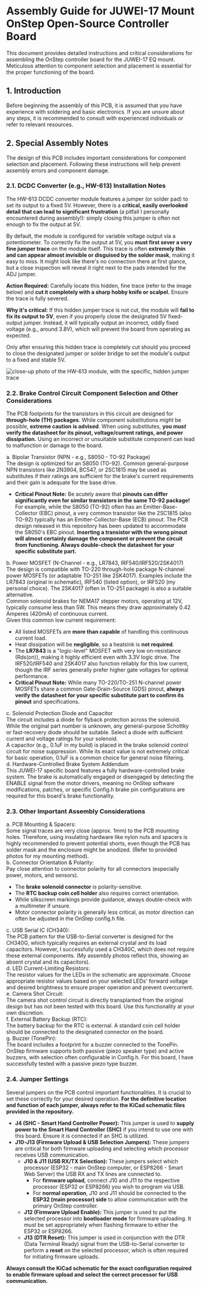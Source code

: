 # **Assembly Guide for JUWEI-17 Mount OnStep Open-Source Controller Board**

This document provides detailed instructions and critical considerations for assembling the OnStep controller board for the JUWEI-17 EQ mount. Meticulous attention to component selection and placement is essential for the proper functioning of the board.

## **1\. Introduction**

Before beginning the assembly of this PCB, it is assumed that you have experience with soldering and basic electronics. If you are unsure about any steps, it is recommended to consult with experienced individuals or refer to relevant resources.

## **2\. Special Assembly Notes**

The design of this PCB includes important considerations for component selection and placement. Following these instructions will help prevent assembly errors and component damage.

### **2.1. DCDC Converter (e.g., HW-613) Installation Notes**

The HW-613 DCDC converter module features a jumper (or solder pad) to set its output to a fixed 5V. However, there is a **critical, easily overlooked detail that can lead to significant frustration** (a pitfall I personally encountered during assembly\!): simply closing this jumper is often not enough to fix the output at 5V.

By default, the module is configured for variable voltage output via a potentiometer. To correctly fix the output at 5V, you **must first sever a very fine jumper trace** on the module itself. This trace is often **extremely thin and can appear almost invisible or disguised by the solder mask**, making it easy to miss. It might look like there's no connection there at first glance, but a close inspection will reveal it right next to the pads intended for the ADJ jumper.

**Action Required:** Carefully locate this hidden, fine trace (refer to the image below) and **cut it completely with a sharp hobby knife or scalpel.** Ensure the trace is fully severed.

**Why it's critical:** If this hidden jumper trace is not cut, the module will **fail to fix its output to 5V**, even if you properly close the designated 5V fixed-output jumper. Instead, it will typically output an incorrect, oddly fixed voltage (e.g., around 3.8V), which will prevent the board from operating as expected.

Only after ensuring this hidden trace is completely cut should you proceed to close the designated jumper or solder bridge to set the module's output to a fixed and stable 5V.

![close-up photo of the HW-613 module, with the specific, hidden jumper trace](images/hw613_jumper.jpg)

### **2.2. Brake Control Circuit Component Selection and Other Considerations**

The PCB footprints for the transistors in this circuit are designed for **through-hole (TH) packages**. While component substitutions *might* be possible, **extreme caution is advised**. When using substitutes, **you *must* verify the datasheet for its pinout, voltage/current ratings, and power dissipation.** Using an incorrect or unsuitable substitute component can lead to malfunction or damage to the board.

a. Bipolar Transistor (NPN \- e.g., S8050 \- TO-92 Package)  
The design is optimized for an S8050 (TO-92). Common general-purpose NPN transistors like 2N3904, BC547, or 2SC1815 may be used as substitutes if their ratings are sufficient for the brake's current requirements and their gain is adequate for the base drive.

* **Critical Pinout Note:** Be acutely aware that **pinouts can differ significantly even for similar transistors in the same TO-92 package\!** For example, while the S8050 (TO-92) often has an Emitter-Base-Collector (EBC) pinout, a very common transistor like the 2SC1815 (also TO-92) typically has an Emitter-Collector-Base (ECB) pinout. The PCB design released in this repository has been updated to accommodate the S8050's EBC pinout. **Inserting a transistor with the wrong pinout will almost certainly damage the component or prevent the circuit from functioning. Always double-check the datasheet for your specific substitute part.**

b. Power MOSFET (N-Channel \- e.g., LR7843, IRF540/IRF520/2SK4017)  
The design is compatible with TO-220 through-hole package N-channel power MOSFETs (or adaptable TO-251 like 2SK4017). Examples include the LR7843 (original in schematic), IRF540 (listed option), or IRF520 (my personal choice). The 2SK4017 (often in TO-251 package) is also a suitable alternative.  
Common solenoid brakes for NEMA17 stepper motors, operating at 12V, typically consume less than 5W. This means they draw approximately 0.42 Amperes (420mA) of continuous current.  
Given this common low current requirement:

* All listed MOSFETs are **more than capable** of handling this continuous current load.  
* Heat dissipation will be **negligible**, so a heatsink is **not required**.  
* The **LR7843** is a "logic-level" MOSFET with very low on-resistance (Rds(on)​), making it highly efficient even with 3.3V logic drive. The IRF520/IRF540 and 2SK4017 also function reliably for this low current, though the IRF series generally prefer higher gate voltages for optimal performance.  
* **Critical Pinout Note:** While many TO-220/TO-251 N-channel power MOSFETs share a common Gate-Drain-Source (GDS) pinout, **always verify the datasheet for your specific substitute part to confirm its pinout** and specifications.

c. Solenoid Protection Diode and Capacitor  
The circuit includes a diode for flyback protection across the solenoid. While the original part number is unknown, any general-purpose Schottky or fast-recovery diode should be suitable. Select a diode with sufficient current and voltage ratings for your solenoid.  
A capacitor (e.g., 0.1uF in my build) is placed in the brake solenoid control circuit for noise suppression. While its exact value is not extremely critical for basic operation, 0.1uF is a common choice for general noise filtering.  
d. Hardware-Controlled Brake System Addendum  
This JUWEI-17 specific board features a fully hardware-controlled brake system. The brake is automatically engaged or disengaged by detecting the ENABLE signal from the motor drivers, meaning no OnStep software modifications, patches, or specific Config.h brake pin configurations are required for this board's brake functionality.

### **2.3. Other Important Assembly Considerations**

a. PCB Mounting & Spacers:  
Some signal traces are very close (approx. 1mm) to the PCB mounting holes. Therefore, using insulating hardware like nylon nuts and spacers is highly recommended to prevent potential shorts, even though the PCB has solder mask and the enclosure might be anodized. (Refer to provided photos for my mounting method).  
b. Connector Orientation & Polarity:  
Pay close attention to connector polarity for all connectors (especially power, motors, and sensors).

* The **brake solenoid connector** is polarity-sensitive.  
* The **RTC backup coin cell holder** also requires correct orientation.  
* While silkscreen markings provide guidance, always double-check with a multimeter if unsure.  
* Motor connector polarity is generally less critical, as motor direction can often be adjusted in the OnStep config.h file.

c. USB Serial IC (CH340):  
The PCB pattern for the USB-to-Serial converter is designed for the CH340G, which typically requires an external crystal and its load capacitors. However, I successfully used a CH340C, which does not require these external components. (My assembly photos reflect this, showing an absent crystal and its capacitors).  
d. LED Current-Limiting Resistors:  
The resistor values for the LEDs in the schematic are approximate. Choose appropriate resistor values based on your selected LEDs' forward voltage and desired brightness to ensure proper operation and prevent overcurrent.  
e. Camera Shot Circuit:  
The camera shot control circuit is directly transplanted from the original design but has not been tested with this board. Use this functionality at your own discretion.  
f. External Battery Backup (RTC):  
The battery backup for the RTC is external. A standard coin cell holder should be connected to the designated connector on the board.  
g. Buzzer (TonePin):  
The board includes a footprint for a buzzer connected to the TonePin. OnStep firmware supports both passive (piezo speaker type) and active buzzers, with selection often configurable in Config.h. For this board, I have successfully tested with a passive piezo type buzzer.

### **2.4. Jumper Settings**

Several jumpers on the PCB control important functionalities. It is crucial to set these correctly for your desired operation. **For the definitive location and function of each jumper, always refer to the KiCad schematic files provided in the repository.**

* **J4 (SHC \- Smart Hand Controller Power):** This jumper is used to **supply power to the Smart Hand Controller (SHC)** if you intend to use one with this board. Ensure it is connected if an SHC is utilized.  
* **J10-J13 (Firmware Upload & USB Selection Jumpers):** These jumpers are critical for both firmware uploading and selecting which processor receives USB communication.  
  * **J10 & J11 (USB RX/TX Selection):** These jumpers select which processor (ESP32 \- main OnStep computer, or ESP8266 \- Smart Web Server) the USB RX and TX lines are connected to.  
    * For **firmware upload**, connect J10 and J11 to the respective processor (ESP32 or ESP8266) you wish to program via USB.  
    * For **normal operation**, J10 and J11 should be connected to the **ESP32 (main processor) side** to allow communication with the primary OnStep controller.  
  * **J12 (Firmware Upload Enable):** This jumper is used to put the selected processor into **bootloader mode** for firmware uploading. It must be set appropriately when flashing firmware to either the ESP32 or ESP8266.  
  * **J13 (DTR Reset):** This jumper is used in conjunction with the DTR (Data Terminal Ready) signal from the USB-to-Serial converter to perform a **reset** on the selected processor, which is often required for initiating firmware uploads.

**Always consult the KiCad schematic for the exact configuration required to enable firmware upload and select the correct processor for USB communication.**